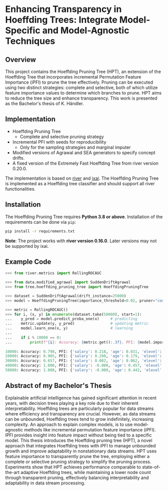 # Enhancing Transparency in Hoeffding Trees: Integrate Model-Specific and Model-Agnostic Techniques

## Overview
This project contains the Hoeffding Pruning Tree (HPT), an extension of the Hoeffding Tree that incorporates incremental
Permutation Feature Importance (iPFI) to prune the tree effectively. Pruning can be executed using two distinct
strategies: complete and selective, both of which utilize feature importance values to determine which branches
to prune. HPT aims to reduce the tree size and enhance transparency. This work is presented as the Bachelor's thesis
of K. Händler.

## Implementation
- Hoeffding Pruning Tree
  - Complete and selective pruning strategy
- Incremental PFI with seeds for reproducibility
  - Only for the sampling strategies and marginal imputer
- Modified versions of Agrawal and SEA generators to specify concept drifts.
- A fixed version of the Extremely Fast Hoeffding Tree from river version 0.20.0.

The implementation is based on [river](https://github.com/online-ml/river)
and [ixai](https://github.com/mmschlk/iXAI). The Hoeffding Pruning Tree is implemented as a Hoeffding tree classifier 
and should support all river functionalities.

## Installation
The Hoeffding Pruning Tree requires **Python 3.8 or above**. Installation of the requirements can be done via `pip`:
```sh
pip install -r requirements.txt 
```
**Note**: The project works with **river version 0.16.0**. Later versions may not be supported by ixai.

## Example Code
```python
>>> from river.metrics import RollingROCAUC

>>> from data.modified_agrawal import SuddenDriftAgrawal
>>> from tree.hoeffding_pruning_tree import HoeffdingPruningTree

>>> dataset = SuddenDriftAgrawal(drift_instance=25000)
>>> model = HoeffdingPruningTree(importance_threshold=0.02, pruner="complete")

>>> metric = RollingROCAUC()
>>> for i, (x, y) in enumerate(dataset.take(50000), start=1):
...    y_pred = model.predict_proba_one(x)     # predicting
...    metric.update(y, y_pred)                # updating metric
...    model.learn_one(x, y)                   # learning
...
...    if i % 10000 == 0:
...        print(f"{i}: Accuracy: {metric.get():.3f}, PFI: {model.importance_values}")
        
10000: Accuracy: 0.798, PFI: {'salary': 0.218, 'age': 0.031, 'elevel': 0.001, 'commission': 0.003, 'loan': 0.002, 'hvalue': -0.002, 'zipcode': 0.002, 'car': 0.006, 'hyears': 0.002}
20000: Accuracy: 0.905, PFI: {'salary': 0.290, 'age': 0.179, 'elevel': -0.001, 'commission': 0.026, 'loan': -0.001, 'hvalue': -0.001, 'zipcode': -0.001, 'car': 0.001, 'hyears': 0.002}
30000: Accuracy: 0.657, PFI: {'salary': 0.002, 'age': 0.062, 'elevel': 0.111, 'commission': -0.001, 'loan': 0.001, 'hvalue': 0.001, 'zipcode': 0.000, 'car': 0.004, 'hyears': 0.004}
40000: Accuracy: 1.000, PFI: {'salary': -0.000, 'age': 0.457, 'elevel': 0.455, 'commission': -0.000, 'loan': -0.000, 'hvalue': 0.000, 'zipcode': -0.001, 'car': -0.001, 'hyears': 0.000}
50000: Accuracy: 1.000, PFI: {'salary': -0.000, 'age': 0.442, 'elevel': 0.461, 'commission': -0.000, 'loan': -0.000, 'hvalue': 0.000, 'zipcode': -0.000, 'car': -0.000, 'hyears': 0.000}
```

## Abstract of my Bachelor's Thesis
Explainable artificial intelligence has gained significant attention in recent
years, with decision trees playing a key role due to their inherent interpretability. Hoeffding trees are particularly popular for data streams where efficiency
and transparency are crucial. However, as data streams can be unbounded,
Hoeffding trees tend to grow indefinitely, increasing complexity. An approach
to explain complex models, is to use model-agnostic methods like incremental permutation feature importance (iPFI). IPFI provides insight into feature
impact without being tied to a specific model. This thesis introduces the Hoeffding pruning tree (HPT), a novel approach that integrates Hoeffding trees
with iPFI to manage unbounded growth and improve adaptability in nonstationary data streams. HPT uses feature importance to transparently prune
the tree, employing either a complete or selective pruning strategy to simplify the pruning process. Experiments show that HPT achieves performance
comparable to state-of-the-art adaptive Hoeffding trees, while maintaining a
lower node count through transparent pruning, effectively balancing interpretability and adaptability in data stream processing.
